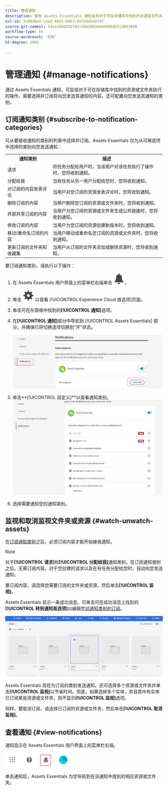 ```yaml
---
title: 管理通知
description: 使用 Assets Essentials 通知监视对于可在存储库中找到的资源或文件夹执行的操作。
exl-id: 5c0039a2-caa2-4b55-b963-0e7e9e542c47
source-git-commit: 5d1e2ddd292f02cd9e2693e644886d2fcd053650
workflow-type: ht
source-wordcount: '576'
ht-degree: 100%

---
```


# 管理通知 {#manage-notifications}

通过 Assets Essentials 通知，可监视对于可在存储库中找到的资源或文件夹执行的操作。需要选择并订阅将向您发送其通知的内容。还可配置向您发送其通知的类别。

## 订阅通知类别 {#subscribe-to-notification-categories}

可从要接收通知的类别的列表中选择并订阅。Assets Essentials 仅为从可用选项中选择的类别向您发送通知：

<table>
    <tbody>
     <tr>
      <th><strong>通知类别</strong></th>
      <th><strong>描述</strong></th>
     </tr>
     <tr>
      <td>请求</td>
      <td>将任务分配给用户时，当该用户对该任务执行了操作时，您将收到通知。</td>
     </tr>
     <tr>
      <td>分配给我</td>
      <td>当有任务从另一用户分配给您时，您将收到通知。</td>
     </tr>
     <tr>
      <td>对订阅的内容发表评论</td>
      <td>当用户对您订阅的资源发表评论时，您将收到通知。</td>
     </tr>
     <tr>
      <td>删除订阅的内容</td>
      <td>当用户删除您订阅的资源或文件夹时，您将收到通知。</td>
     </tr>
     <tr>
      <td>外部共享订阅的内容</td>
      <td>当用户为您订阅的资源或文件夹生成公共链接时，您将收到通知。</td>
     </tr>
     <tr>
      <td>修改订阅的内容</td>
      <td>当用户为您订阅的资源创建新版本时，您将收到通知。</td>
     </tr>
     <tr>
      <td>移动/重命名订阅的内容</td>
      <td>当用户移动或重命名您订阅的资源或文件夹时，您将收到通知。</td>
     </tr>
     <tr>
      <td>更新订阅的文件夹和收藏集</td>
      <td>当用户从订阅的文件夹添加或删除资源时，您将收到通知。</td>
     </tr>    
    </tbody>
   </table>

要订阅通知类别，请执行以下操作：

1. 在 Assets Essentials 用户界面上的菜单栏右端单击 ![铃铛图标](assets/bell-icon.svg)。

1. 单击 ![设置图标](assets/settings-icon.svg) 以查看 [!UICONTROL Experience Cloud 首选项]页面。

1. 单击可在左窗格中找到的&#x200B;**[!UICONTROL 通知]**&#x200B;选项。

1. 在&#x200B;**[!UICONTROL 通知]**&#x200B;部分中导航到 [!UICONTROL Assets Essentials] 部分，并确保已将切换选项切换到“开”状态。

   ![Assets Essentials 中的通知](assets/enable-notifications.png)

1. 单击&#x200B;**[!UICONTROL 自定义]**以查看通知类别。
   ![Assets Essentials 中的通知](assets/enable-notification-categories.png)

1. 选择需要通知您的通知类别。

## 监视和取消监视文件夹或资源 {#watch-unwatch-assets}

在[订阅通知类别](#subscribe-to-notification-categories)之后，必须订阅内容才能开始接收通知。

>[!NOTE]
>
>对于&#x200B;**[!UICONTROL 请求]**&#x200B;和&#x200B;**[!UICONTROL 分配给我]**&#x200B;通知类别，在订阅通知类别之后，无需订阅内容。对于您创建的请求以及在有任务分配给您时，自动向您发送通知。

要订阅内容，请选择您需要订阅的文件夹或资源，然后单击&#x200B;**[!UICONTROL 监视]**。

Assets Essentials 显示一条成功消息。可单击可在成功消息上找到的&#x200B;**[!UICONTROL 转到通知首选项]**&#x200B;以编辑您[对通知类别的订阅](#subscribe-to-notification-categories)。

![Assets Essentials 中的通知](assets/watch-assets.png)

Assets Essentials 现在为订阅的类别发送通知。还可选择多个资源或文件夹并单击&#x200B;**[!UICONTROL 监视]**&#x200B;以节省时间。但是，如果选择多个实体，并且其中有实体已订阅某些资源或文件夹，则不显示&#x200B;**[!UICONTROL 监视]**&#x200B;选项。

同样，要取消订阅，请选择已订阅的资源或文件夹，然后单击&#x200B;**[!UICONTROL 取消监视]**。

## 查看通知 {#view-notifications}

通知显示在 Assets Essentials 用户界面上的菜单栏右端。

![Assets Essentials 中的通知](assets/notifications-assets-essentials.png)

单击通知后，Assets Essentials 为您导航到在该通知中提到的相应资源或文件夹。
